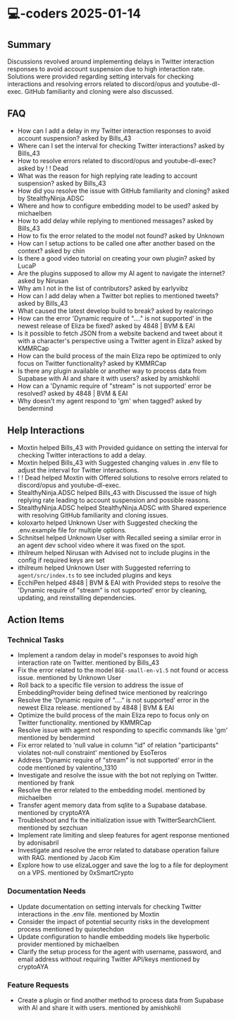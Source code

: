 # 💻-coders 2025-01-14

## Summary
Discussions revolved around implementing delays in Twitter interaction responses to avoid account suspension due to high interaction rate. Solutions were provided regarding setting intervals for checking interactions and resolving errors related to discord/opus and youtube-dl-exec. GitHub familiarity and cloning were also discussed.

## FAQ
- How can I add a delay in my Twitter interaction responses to avoid account suspension? asked by Bills_43
- Where can I set the interval for checking Twitter interactions? asked by Bills_43
- How to resolve errors related to discord/opus and youtube-dl-exec? asked by ! ! Dead
- What was the reason for high replying rate leading to account suspension? asked by Bills_43
- How did you resolve the issue with GitHub familiarity and cloning? asked by StealtħyNinja.ADSC
- Where and how to configure embedding model to be used? asked by michaelben
- How to add delay while replying to mentioned messages? asked by Bills_43
- How to fix the error related to the model not found? asked by Unknown
- How can I setup actions to be called one after another based on the context? asked by chin
- Is there a good video tutorial on creating your own plugin? asked by LucaP
- Are the plugins supposed to allow my AI agent to navigate the internet? asked by Nirusan
- Why am I not in the list of contributors? asked by earlyvibz
- How can I add delay when a Twitter bot replies to mentioned tweets? asked by Bills_43
- What caused the latest develop build to break? asked by realcringo
- How can the error 'Dynamic require of "...." is not supported' in the newest release of Eliza be fixed? asked by 4848 | BVM & EAI
- Is it possible to fetch JSON from a website backend and tweet about it with a character's perspective using a Twitter agent in Eliza? asked by KMMRCap
- How can the build process of the main Eliza repo be optimized to only focus on Twitter functionality? asked by KMMRCap
- Is there any plugin available or another way to process data from Supabase with AI and share it with users? asked by amishkohli
- How can a 'Dynamic require of "stream" is not supported' error be resolved? asked by 4848 | BVM & EAI
- Why doesn't my agent respond to 'gm' when tagged? asked by bendermind

## Help Interactions
- Moxtin helped Bills_43 with Provided guidance on setting the interval for checking Twitter interactions to add a delay.
- Moxtin helped Bills_43 with Suggested changing values in .env file to adjust the interval for Twitter interactions.
- ! ! Dead helped Moxtin with Offered solutions to resolve errors related to discord/opus and youtube-dl-exec.
- StealtħyNinja.ADSC helped Bills_43 with Discussed the issue of high replying rate leading to account suspension and possible reasons.
- StealtħyNinja.ADSC helped StealtħyNinja.ADSC with Shared experience with resolving GitHub familiarity and cloning issues.
- koloxarto helped Unknown User with Suggested checking the .env.example file for multiple options.
- Schnitsel helped Unknown User with Recalled seeing a similar error in an agent dev school video where it was fixed on the spot.
- ithilreum helped Nirusan with Advised not to include plugins in the config if required keys are set
- ithilreum helped Unknown User with Suggested referring to `agent/src/index.ts` to see included plugins and keys
- EcchiPen helped 4848 | BVM & EAI with Provided steps to resolve the 'Dynamic require of "stream" is not supported' error by cleaning, updating, and reinstalling dependencies.

## Action Items

### Technical Tasks
- Implement a random delay in model's responses to avoid high interaction rate on Twitter. mentioned by Bills_43
- Fix the error related to the model `BGE-small-en-v1.5` not found or access issue. mentioned by Unknown User
- Roll back to a specific file version to address the issue of EmbeddingProvider being defined twice mentioned by realcringo
- Resolve the 'Dynamic require of "...." is not supported' error in the newest Eliza release. mentioned by 4848 | BVM & EAI
- Optimize the build process of the main Eliza repo to focus only on Twitter functionality. mentioned by KMMRCap
- Resolve issue with agent not responding to specific commands like 'gm' mentioned by bendermind
- Fix error related to 'null value in column "id" of relation "participants" violates not-null constraint' mentioned by EsoTeros
- Address 'Dynamic require of "stream" is not supported' error in the code mentioned by valentino_1310
- Investigate and resolve the issue with the bot not replying on Twitter. mentioned by frank
- Resolve the error related to the embedding model. mentioned by michaelben
- Transfer agent memory data from sqlite to a Supabase database. mentioned by cryptoAYA
- Troubleshoot and fix the initialization issue with TwitterSearchClient. mentioned by sezchuan
- Implement rate limiting and sleep features for agent response mentioned by adonisabril
- Investigate and resolve the error related to database operation failure with RAG. mentioned by Jacob Kim
- Explore how to use elizaLogger and save the log to a file for deployment on a VPS. mentioned by 0xSmartCrypto

### Documentation Needs
- Update documentation on setting intervals for checking Twitter interactions in the .env file. mentioned by Moxtin
- Consider the impact of potential security risks in the development process mentioned by quixotechdon
- Update configuration to handle embedding models like hyperbolic provider mentioned by michaelben
- Clarify the setup process for the agent with username, password, and email address without requiring Twitter API/keys mentioned by cryptoAYA

### Feature Requests
- Create a plugin or find another method to process data from Supabase with AI and share it with users. mentioned by amishkohli